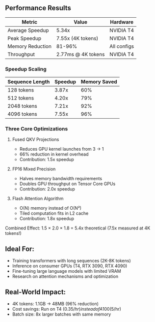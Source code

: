 ##  Performance Results

| Metric               | Value              | Hardware    |
|----------------------|--------------------|-------------|
| Average Speedup    | 5.34x              | NVIDIA T4   |
| Peak Speedup       | 7.55x (4K tokens)  | NVIDIA T4   |
| Memory Reduction   | 81-96%             | All configs |
| Throughput         | 2.77ms @ 4K tokens | NVIDIA T4   |

### Speedup Scaling

| Sequence Length | Speedup | Memory Saved |
|-----------------|---------|--------------|
| 128 tokens      | 3.87x   | 60%          |
| 512 tokens      | 4.20x   | 79%          |
| 2048 tokens     | 7.21x   | 92%          |
| 4096 tokens     | 7.55x   | 96%          |

### Three Core Optimizations

1. Fused QKV Projections
   - Reduces GPU kernel launches from 3 → 1
   - 66% reduction in kernel overhead
   - Contribution: 1.5x speedup

2. FP16 Mixed Precision
   - Halves memory bandwidth requirements
   - Doubles GPU throughput on Tensor Core GPUs
   - Contribution: 2.0x speedup

3. Flash Attention Algorithm
   - O(N) memory instead of O(N²)
   - Tiled computation fits in L2 cache
   - Contribution: 1.8x speedup

Combined Effect: 1.5 × 2.0 × 1.8 = 5.4x theoretical (7.5x measured at 4K tokens!)


## Ideal For:
- Training transformers with long sequences (2K-8K tokens)
- Inference on consumer GPUs (T4, RTX 3090, RTX 4090)
- Fine-tuning large language models with limited VRAM
- Research on attention mechanisms and optimization

## Real-World Impact:
- 4K tokens: 1.1GB → 48MB (96% reduction)
- Cost savings: Run on T4 ($0.35/hr) instead of A100 ($5/hr)
- Batch size: 8x larger batches with same memory
